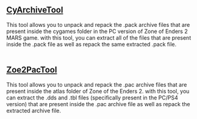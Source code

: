## [CyArchiveTool](https://github.com/Surihix/CyArchiveTool)
This tool allows you to unpack and repack the .pack archive files that are present inside the cygames folder in the PC version of Zone of Enders 2 MARS game. with this tool, you can extract all of the files that are present inside the .pack file as well as repack the same extracted .pack file.
<br><br>
## [Zoe2PacTool](https://github.com/Surihix/Zoe2PacTool)
This tool allows you to unpack and repack the .pac archive files that are present inside the atlas folder of Zone of the Enders 2. with this tool, you can extract the .dds and .tbl files (specifically present in the PC/PS4 version) that are present inside the .pac archive file as well as repack the extracted archive file.
